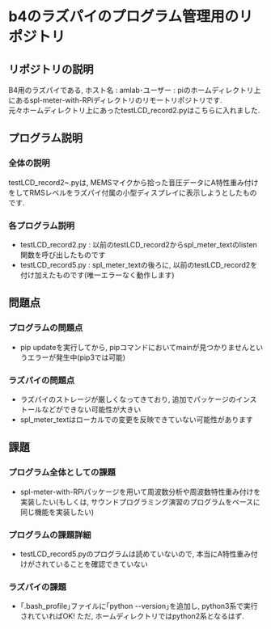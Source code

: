 # b4のラズパイのプログラム管理用のリポジトリ

## リポジトリの説明
B4用のラズパイである, ホスト名 : amlab･ユーザー : piのホームディレクトリ上にあるspl-meter-with-RPiディレクトリのリモートリポジトリです.  
元々ホームディレクトリ上にあったtestLCD_record2.pyはこちらに入れました.  

## プログラム説明
### 全体の説明
testLCD_record2~.pyは, MEMSマイクから拾った音圧データにA特性重み付けをしてRMSレベルをラズパイ付属の小型ディスプレイに表示しようとしたものです.  
### 各プログラム説明
* testLCD_record2.py : 以前のtestLCD_record2からspl_meter_textのlisten関数を呼び出したものです  
* testLCD_record5.py : spl_meter_textの後ろに, 以前のtestLCD_record2を付け加えたものです(唯一エラーなく動作します)  

## 問題点
### プログラムの問題点
* pip updateを実行してから, pipコマンドにおいてmainが見つかりませんというエラーが発生中(pip3では可能)  
### ラズパイの問題点
* ラズパイのストレージが厳しくなってきており, 追加でパッケージのインストールなどができない可能性が大きい  
* spl_meter_textはローカルでの変更を反映できていない可能性があります

## 課題
### プログラム全体としての課題
* spl-meter-with-RPiパッケージを用いて周波数分析や周波数特性重み付けを実装したい(もしくは, サウンドプログラミング演習のプログラムをベースに同じ機能を実装したい) 
### プログラムの課題詳細
* testLCD_record5.pyのプログラムは読めていないので, 本当にA特性重み付けがされていることを確認できていない  
### ラズパイの課題
* ｢.bash_profile｣ファイルに｢python --version｣を追加し, python3系で実行されていればOK! ただ, ホームディレクトリではpython2系となるはず.

